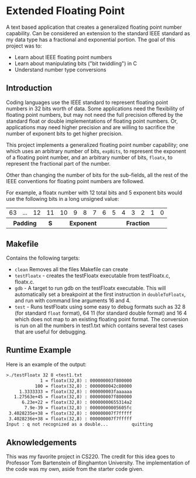 # Extended Floating Point

A text based application that creates a generalized floating point number capability. Can be considered an extension to the standard IEEE standard as my data type has a fractional and exponential portion. The goal of this project was to:

- Learn about IEEE floating point numbers
- Learn about manipulating bits ("bit twiddling") in C
- Understand number type conversions

## Introduction

Coding languages use the IEEE standard to represent floating point numbers in 32 bits worth of data. Some applications need the flexibility of floating point numbers, but may not need the full precision offered by the standard float or double implementations of floating point numbers. Or, applications may need higher precision and are willing to sacrifice the number of exponent bits to get higher precision.

This project implements a generalized floating point number capability; one which uses an arbitrary number of bits, `expBits`, to represent the exponent of a floating point number, and an arbitrary number of bits, `floatx`, to represent the fractional part of the number.

Other than changing the number of bits for the sub-fields, all the rest of the IEEE conventions for floating point numbers are followed.

For example, a floatx number with 12 total bits and 5 exponent bits would use the following bits in a long unsigned value:

<table>
<tr><td>63</td><td>...</td><td>12</td><td>11</td><td>10</td><td>9</td><td>8</td><td>7</td><td>6</td><td>5</td><td>4</td><td>3</td><td>2</td><td>1</td><td>0</td></tr>
<tr><th colspan=3>Padding</th><th>S</th><th colspan=5>Exponent</th><th colspan=6>Fraction</th><tr>
</table>

## Makefile

Contains the following targets:

- `clean` Removes all the files Makefile can create
- `testFloatx` - creates the testFloatx executable from testFloatx.c, floatx.c.
- `gdb` - A target to run gdb on the testFloatx executable. This will automatically set a breakpoint at the first instruction in `doubleToFloatx`, and run with command line arguments 16 and 4.
- `test` - Runs testFloatx using some easy to debug formats such as 32 8 (for standard `float` format), 64 11 (for standard double format) and 16 4 which does not map to an existing floating point format. The conversion is run on all the numbers in test1.txt which contains several test cases that are useful for debugging.

## Runtime Example

Here is an example of the output:

```txt
>./testFloatx 32 8 <test1.txt
             1 = floatx(32,8) : 000000003f800000
           100 = floatx(32,8) : 0000000042c80000
     1.3333333 = floatx(32,8) : 000000003faaaaaa
   1.27563e+45 = floatx(32,8) : 000000007f800000
      6.23e+22 = floatx(32,8) : 00000000655314a2
       7.9e-39 = floatx(32,8) : 00000000005605fc
 3.4028235e+38 = floatx(32,8) : 000000007f7fffff
 3.4028236e+38 = floatx(32,8) : 000000007f7fffff
Input : q not recognized as a double...         quitting

```

## Aknowledgements

This was my favorite project in CS220. The credit for this idea goes to Professor Tom Bartenstein of Binghamton University. The implementation of the code was my own, aside from the starter code given.

